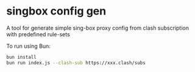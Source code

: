 # singbox config gen

A tool for generate simple sing-box proxy config from clash subscription with predefined rule-sets


To run using Bun:

```bash
bun install
bun run index.js --clash-sub https://xxx.clash/subs
```
